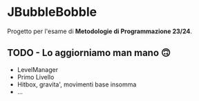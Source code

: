 
# JBubbleBobble

Progetto per l'esame di **Metodologie di Programmazione 23/24**.


## TODO - Lo aggiorniamo man mano 🙃

- LevelManager
- Primo Livello
- Hitbox, gravita', movimenti base insomma
- ...
